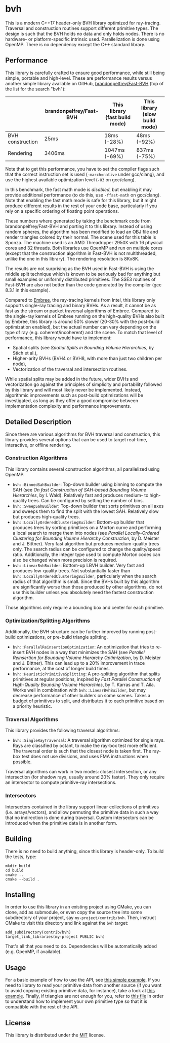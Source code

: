 # bvh

This is a modern C++17 header-only BVH library optimized for ray-tracing. Traversal and
construction routines support different primitive types. The design is such that the
BVH holds no data and only holds nodes. There is no hardware- or platform-specific
intrinsic used. Parallelization is done using OpenMP. There is no dependency
except the C++ standard library.

## Performance

This library is carefully crafted to ensure good performance, while still
being simple, portable and high-level. These are performance results versus another
simple library available on GitHub, [brandonpelfrey/Fast-BVH](https://github.com/brandonpelfrey/Fast-BVH)
(top of the list for the search "bvh"):

|                   | brandonpelfrey/Fast-BVH | This library (fast build mode) | This library (slow build mode) |
|-------------------|-------------------------|--------------------------------|--------------------------------|
| BVH construction  |           25ms          |                18ms (-28%)     |              48ms (+92%)       |
| Rendering         |         3406ms          |              1047ms (-69%)     |             837ms (-75%)       |

Note that to get this performance, you have to set the compiler flags such that the correct
instruction set is used (`-march=native` under gcc/clang), and use the highest available optimization
level (`-O3` on gcc/clang).

In this benchmark, the fast math mode is _disabled_, but enabling it may provide additional
performance (to do this, use `-ffast-math` on gcc/clang). Note that enabling the fast math
mode is safe for this library, but it might produce different results in the rest of your code
base, particularly if you rely on a specific ordering of floating point operations.

These numbers where generated by taking the benchmark code from brandonpelfrey/Fast-BVH
and porting it to this library. Instead of using random spheres, the algorithm has been
modified to load an OBJ file and render triangles colored by their normal.
The scene used for this table is Sponza. The machine used is an AMD Threadripper 2950X
with 16 physical cores and 32 threads. Both libraries use OpenMP and run on multiple cores
(except that the construction algorithm in Fast-BVH is not multithreaded, unlike the one
in this library). The rendering resolution is 8Kx8K.

The results are not surprising as the BVH used in Fast-BVH is using the middle split technique
which is known to be seriously bad for anything but small examples or uniformly distributed
primitives. The SSE3 routines of Fast-BVH are also not better than the code generated by
the compiler (gcc 8.3.1 in this example).

Compared to [Embree](https://github.com/embree/embree), the ray-tracing kernels from Intel, this
library only supports single-ray tracing and binary BVHs. As a result, it cannot be as fast as the
stream or packet traversal algorithms of Embree. Compared to the single-ray kernels of Embree running on the
high-quality BVHs also built by Embree, this library is around 50% slower (20-30% with the post-build
optimization enabled), but the actual number can vary depending on the type of ray (e.g. coherent/incoherent)
and the scene. To match that level of performance, this library would have to implement:

  - Spatial splits (see _Spatial Splits in Bounding Volume Hierarchies_, by Stich et al.),
  - Higher-arity BVHs (BVH4 or BVH8, with more than just two children per node),
  - Vectorization of the traversal and intersection routines.

While spatial splits may be added in the future, wider BVHs and vectorization go against the principles of
simplicity and portability followed by this library and will most likely never be implemented. Instead, algorithmic
improvements such as post-build optimizations will be investigated, as long as they offer a good compromise
between implementation complexity and performance improvements.

## Detailed Description

Since there are various algorithms for BVH traversal and construction, this library provides
several options that can be used to target real-time, interactive, or offline rendering.

### Construction Algorithms

This library contains several construction algorithms, all parallelized using OpenMP.

 - `bvh::BinnedSahBuilder`: Top-down builder using binning to compute the SAH (see
   _On fast Construction of SAH-based Bounding Volume Hierarchies_, by I. Wald). Relatively fast
   and produces medium- to high-quality trees. Can be configured by setting the number of bins.
 - `bvh::SweepSahBuilder`: Top-down builder that sorts primitives on all axes and sweeps them
   to find the split with the lowest SAH. Relatively slow but produces high-quality trees.
 - `bvh::LocallyOrderedClusteringBuilder`: Bottom-up builder that produces trees by sorting
   primitives on a Morton curve and performing a local search to merge them into nodes (see
   _Parallel Locally-Ordered Clustering for Bounding Volume Hierarchy Construction_,
   by D. Meister and J. Bittner). Very fast algorithm but produces medium-quality trees only.
   The search radius can be configured to change the quality/speed ratio. Additionally,
   the integer type used to compute Morton codes can also be changed when more precision
   is required.
 - `bvh::LinearBvhBuilder`: Bottom-up LBVH builder. Very fast and produces low-quality trees.
   Not substantially faster than `bvh::LocallyOrderedClusteringBuilder`, particularly when the
   search radius of that algorithm is small. Since the BVHs built by this algorithm are significantly
   worse than those produced by other algorithms, do not use this builder unless you absolutely
   need the fastest construction algorithm.

Those algorithms only require a bounding box and center for each primitive.

### Optimization/Splitting Algorithms

Additionally, the BVH structure can be further improved by running post-build optimizations,
or pre-build triangle splitting.

 - `bvh::ParallelReinsertionOptimization`: An optimization that tries to re-insert BVH nodes
   in a way that minimizes the SAH (see _Parallel Reinsertion for Bounding Volume Hierarchy Optimization_,
   by D. Meister and J. Bittner). This can lead up to a 20% improvement in trace performance,
   at the cost of longer build times.
 - `bvh::HeuristicPrimitiveSplitting`: A pre-splitting algorithm that splits primitives at regular
   positions, inspired by _Fast Parallel Construction of High-Quality Bounding Volume Hierarchies_,
   by T. Karras and T. Aila. Works well in combination with `bvh::LinearBvhBuilder`, but may
   decrease performance of other builders on some scenes. Takes a budget of primitives to split,
   and distributes it to each primitive based on a priority heuristic.

### Traversal Algorithms

This library provides the following traversal algorithms:

 - `bvh::SingleRayTraversal`: A traversal algorithm optimized for single rays.
    Rays are classified by octant, to make the ray-box test more efficient. The
    traversal order is such that the closest node is taken first. The ray-box
    test does not use divisions, and uses FMA instructions when possible.
    
Traversal algorithms can work in two modes: closest intersection,
or any intersection (for shadow rays, usually around 20% faster).
They only require an intersector to compute primitive-ray intersections.

### Intersectors

Intersectors contained in the libray support linear collections of primitives (i.e. arrays/vectors),
and allow permuting the primitive data in such a way that no indirection is done during traversal.
Custom intersectors can be introduced when the primitive data is in another form.

## Building

There is no need to build anything, since this library is header-only.
To build the tests, type:

    mkdir build
    cd build
    cmake ..
    cmake --build .

## Installing

In order to use this library in an existing project using CMake, you can clone, add as submodule, or
even copy the source tree into some subdirectory of your project, say `my-project/contrib/bvh`.
Then, instruct CMake to visit this directory and link against the `bvh` target:

    add_subdirectory(contrib/bvh)
    target_link_libraries(my-project PUBLIC bvh)

That's all that you need to do. Dependencies will be automatically added (e.g. OpenMP, if available).

## Usage

For a basic example of how to use the API, see [this simple example](test/simple_example.cpp).
If you need to library to read your primitive data from another source (if you want to avoid
copying existing primitive data, for instance), take a look at [this example](test/custom_intersector.cpp).
Finally, if triangles are not enough for you, refer to [this file](test/custom_primitive.cpp)
in order to understand how to implement your own primitive type so that it is compatible
with the rest of the API.

## License

This library is distributed under the [MIT](LICENSE.txt) license.
